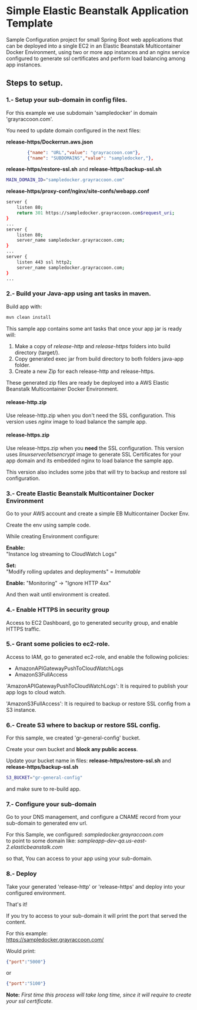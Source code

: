 # Simple Elastic Beanstalk Application Template
Sample Configuration project for small Spring Boot web applications 
that can be deployed into a single EC2 in an Elastic Beanstalk 
Multicontainer Docker Environment, using two or more app instances 
and an nginx service configured to generate ssl certificates and 
perform load balancing among app instances.

## Steps to setup.

### 1.- Setup your sub-domain in config files.

For this example we use subdomain 'sampledocker' 
in domain 'grayraccoon.com'.

You need to update domain configured in the next files:

__release-https/Dockerrun.aws.json__
```json
        {"name": "URL","value": "grayraccoon.com"},
        {"name": "SUBDOMAINS","value": "sampledocker,"},
```

__release-https/restore-ssl.sh__
and
__release-https/backup-ssl.sh__
```bash
MAIN_DOMAIN_ID="sampledocker.grayraccoon.com"
```

__release-https/proxy-conf/nginx/site-confs/webapp.conf__
```bash
server {
    listen 80;
    return 301 https://sampledocker.grayraccoon.com$request_uri;
}
...
server {
    listen 80;
    server_name sampledocker.grayraccoon.com;
}
...
server {
    listen 443 ssl http2;
    server_name sampledocker.grayraccoon.com;
}
...
```

### 2.- Build your Java-app using ant tasks in maven.

Build app with:
```bash
mvn clean install
```

This sample app contains some ant tasks that once your app jar is ready will:

1. Make a copy of _release-http_ and _release-https_ folders into 
build directory (target/). 
1. Copy generated exec jar from build directory to both folders java-app folder.
1. Create a new Zip for each release-http and release-https. 

These generated zip files are ready be deployed into 
a AWS Elastic Beanstalk Multicontainer Docker Environment.

#### release-http.zip
Use release-http.zip when you don't need the SSL configuration.
This version uses _nginx_ image to load balance the sample app. 

#### release-https.zip
Use release-https.zip when you __need__ the SSL configuration.
This version uses _linuxserver/letsencrypt_ image to generate 
SSL Certificates for your app domain and its embedded nginx 
to load balance the sample app. 

This version also includes some jobs 
that will try to backup and restore ssl configuration. 


### 3.- Create Elastic Beanstalk Multicontainer Docker Environment 

Go to your AWS account and create a simple 
EB Multicontainer Docker Env.

Create the env using sample code.

While creating Environment configure:

__Enable:__  
"Instance log streaming to CloudWatch Logs"

__Set:__  
"Modify rolling updates and deployments" = _Immutable_

__Enable:__
"Monitoring" -> "Ignore HTTP 4xx"


And then wait until environment is created.

### 4.- Enable HTTPS in security group

Access to EC2 Dashboard, go to generated security group, 
and enable HTTPS traffic. 

### 5.- Grant some policies to ec2-role.
Access to IAM,
go to generated ec2-role, and enable the following policies:
* AmazonAPIGatewayPushToCloudWatchLogs
* AmazonS3FullAccess

'AmazonAPIGatewayPushToCloudWatchLogs': 
It is required to publish your app logs to cloud watch.

'AmazonS3FullAccess':
It is required to backup or restore SSL config from a S3 instance.

### 6.- Create S3 where to backup or restore SSL config.
For this sample, we created 'gr-general-config' bucket.

Create your own bucket and __block any public access__.

Update your bucket name in files:
__release-https/restore-ssl.sh__
and
__release-https/backup-ssl.sh__
```bash
S3_BUCKET="gr-general-config"
```

and make sure to re-build app.

### 7.- Configure your sub-domain
Go to your DNS management,
and configure a CNAME record from your sub-domain to generated env url.

For this Sample, we configured: _sampledocker.grayraccoon.com_  
to point to some domain like: _sampleapp-dev-qa.us-east-2.elasticbeanstalk.com_ 

so that, You can access to your app using your sub-domain.

### 8.- Deploy

Take your generated 'release-http' or 'release-https' 
and deploy into your configured environment.

That's it!

If you try to access to your sub-domain 
it will print the port that served the content.

For this example:  
https://sampledocker.grayraccoon.com/

Would print:
```json
{"port":"5000"}
```
or 
```json
{"port":"5100"}
```


__Note:__
_First time this process will take long time, 
 since it will require to create your ssl certificate._


